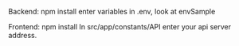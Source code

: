 Backend:
npm install
enter variables in .env, look at envSample

Frontend:
npm install
In src/app/constants/API enter your api server address.